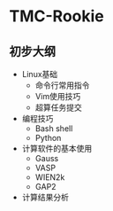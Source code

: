 # TMC-Rookie



## 初步大纲

- Linux基础
  - 命令行常用指令
  - Vim使用技巧
  - 超算任务提交
- 编程技巧
  - Bash shell
  - Python
- 计算软件的基本使用
  - Gauss
  - VASP
  - WIEN2k
  - GAP2
- 计算结果分析

